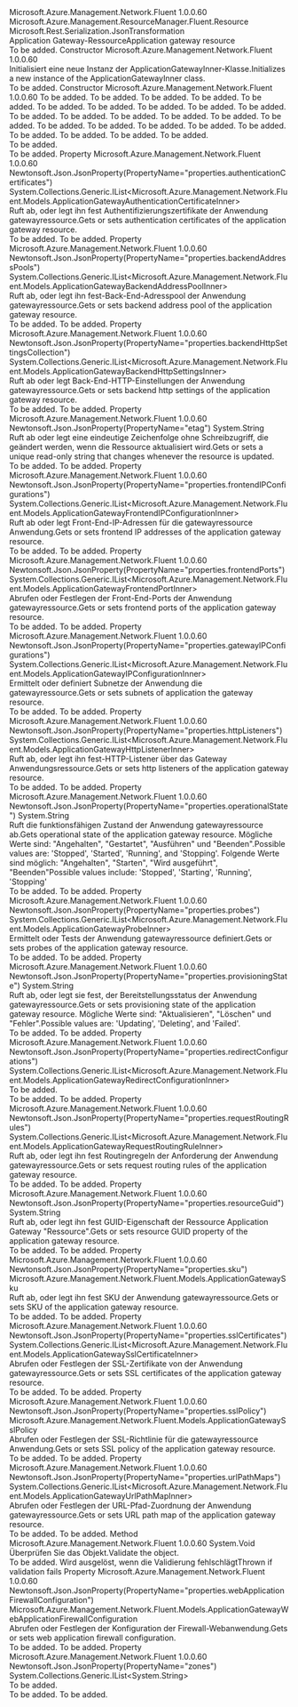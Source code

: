 <Type Name="ApplicationGatewayInner" FullName="Microsoft.Azure.Management.Network.Fluent.Models.ApplicationGatewayInner">
  <TypeSignature Language="C#" Value="public class ApplicationGatewayInner : Microsoft.Azure.Management.ResourceManager.Fluent.Resource" />
  <TypeSignature Language="ILAsm" Value=".class public auto ansi beforefieldinit ApplicationGatewayInner extends Microsoft.Azure.Management.ResourceManager.Fluent.Resource" />
  <TypeSignature Language="DocId" Value="T:Microsoft.Azure.Management.Network.Fluent.Models.ApplicationGatewayInner" />
  <TypeSignature Language="VB.NET" Value="Public Class ApplicationGatewayInner&#xA;Inherits Resource" />
  <TypeSignature Language="F#" Value="type ApplicationGatewayInner = class&#xA;    inherit Resource" />
  <AssemblyInfo>
    <AssemblyName>Microsoft.Azure.Management.Network.Fluent</AssemblyName>
    <AssemblyVersion>1.0.0.60</AssemblyVersion>
  </AssemblyInfo>
  <Base>
    <BaseTypeName>Microsoft.Azure.Management.ResourceManager.Fluent.Resource</BaseTypeName>
  </Base>
  <Interfaces />
  <Attributes>
    <Attribute>
      <AttributeName>Microsoft.Rest.Serialization.JsonTransformation</AttributeName>
    </Attribute>
  </Attributes>
  <Docs>
    <summary>
            <span data-ttu-id="ba0a3-101">Application Gateway-Ressource</span><span class="sxs-lookup"><span data-stu-id="ba0a3-101">Application gateway resource</span></span>
            </summary>
    <remarks>To be added.</remarks>
  </Docs>
  <Members>
    <Member MemberName=".ctor">
      <MemberSignature Language="C#" Value="public ApplicationGatewayInner ();" />
      <MemberSignature Language="ILAsm" Value=".method public hidebysig specialname rtspecialname instance void .ctor() cil managed" />
      <MemberSignature Language="DocId" Value="M:Microsoft.Azure.Management.Network.Fluent.Models.ApplicationGatewayInner.#ctor" />
      <MemberSignature Language="VB.NET" Value="Public Sub New ()" />
      <MemberType>Constructor</MemberType>
      <AssemblyInfo>
        <AssemblyName>Microsoft.Azure.Management.Network.Fluent</AssemblyName>
        <AssemblyVersion>1.0.0.60</AssemblyVersion>
      </AssemblyInfo>
      <Parameters />
      <Docs>
        <summary>
            <span data-ttu-id="ba0a3-102">Initialisiert eine neue Instanz der ApplicationGatewayInner-Klasse.</span><span class="sxs-lookup"><span data-stu-id="ba0a3-102">Initializes a new instance of the ApplicationGatewayInner class.</span></span>
            </summary>
        <remarks>To be added.</remarks>
      </Docs>
    </Member>
    <Member MemberName=".ctor">
      <MemberSignature Language="C#" Value="public ApplicationGatewayInner (string location = null, string id = null, string name = null, string type = null, System.Collections.Generic.IDictionary&lt;string,string&gt; tags = null, Microsoft.Azure.Management.Network.Fluent.Models.ApplicationGatewaySku sku = null, Microsoft.Azure.Management.Network.Fluent.Models.ApplicationGatewaySslPolicy sslPolicy = null, string operationalState = null, System.Collections.Generic.IList&lt;Microsoft.Azure.Management.Network.Fluent.Models.ApplicationGatewayIPConfigurationInner&gt; gatewayIPConfigurations = null, System.Collections.Generic.IList&lt;Microsoft.Azure.Management.Network.Fluent.Models.ApplicationGatewayAuthenticationCertificateInner&gt; authenticationCertificates = null, System.Collections.Generic.IList&lt;Microsoft.Azure.Management.Network.Fluent.Models.ApplicationGatewaySslCertificateInner&gt; sslCertificates = null, System.Collections.Generic.IList&lt;Microsoft.Azure.Management.Network.Fluent.Models.ApplicationGatewayFrontendIPConfigurationInner&gt; frontendIPConfigurations = null, System.Collections.Generic.IList&lt;Microsoft.Azure.Management.Network.Fluent.Models.ApplicationGatewayFrontendPortInner&gt; frontendPorts = null, System.Collections.Generic.IList&lt;Microsoft.Azure.Management.Network.Fluent.Models.ApplicationGatewayProbeInner&gt; probes = null, System.Collections.Generic.IList&lt;Microsoft.Azure.Management.Network.Fluent.Models.ApplicationGatewayBackendAddressPoolInner&gt; backendAddressPools = null, System.Collections.Generic.IList&lt;Microsoft.Azure.Management.Network.Fluent.Models.ApplicationGatewayBackendHttpSettingsInner&gt; backendHttpSettingsCollection = null, System.Collections.Generic.IList&lt;Microsoft.Azure.Management.Network.Fluent.Models.ApplicationGatewayHttpListenerInner&gt; httpListeners = null, System.Collections.Generic.IList&lt;Microsoft.Azure.Management.Network.Fluent.Models.ApplicationGatewayUrlPathMapInner&gt; urlPathMaps = null, System.Collections.Generic.IList&lt;Microsoft.Azure.Management.Network.Fluent.Models.ApplicationGatewayRequestRoutingRuleInner&gt; requestRoutingRules = null, System.Collections.Generic.IList&lt;Microsoft.Azure.Management.Network.Fluent.Models.ApplicationGatewayRedirectConfigurationInner&gt; redirectConfigurations = null, Microsoft.Azure.Management.Network.Fluent.Models.ApplicationGatewayWebApplicationFirewallConfiguration webApplicationFirewallConfiguration = null, string resourceGuid = null, string provisioningState = null, string etag = null, System.Collections.Generic.IList&lt;string&gt; zones = null);" />
      <MemberSignature Language="ILAsm" Value=".method public hidebysig specialname rtspecialname instance void .ctor(string location, string id, string name, string type, class System.Collections.Generic.IDictionary`2&lt;string, string&gt; tags, class Microsoft.Azure.Management.Network.Fluent.Models.ApplicationGatewaySku sku, class Microsoft.Azure.Management.Network.Fluent.Models.ApplicationGatewaySslPolicy sslPolicy, string operationalState, class System.Collections.Generic.IList`1&lt;class Microsoft.Azure.Management.Network.Fluent.Models.ApplicationGatewayIPConfigurationInner&gt; gatewayIPConfigurations, class System.Collections.Generic.IList`1&lt;class Microsoft.Azure.Management.Network.Fluent.Models.ApplicationGatewayAuthenticationCertificateInner&gt; authenticationCertificates, class System.Collections.Generic.IList`1&lt;class Microsoft.Azure.Management.Network.Fluent.Models.ApplicationGatewaySslCertificateInner&gt; sslCertificates, class System.Collections.Generic.IList`1&lt;class Microsoft.Azure.Management.Network.Fluent.Models.ApplicationGatewayFrontendIPConfigurationInner&gt; frontendIPConfigurations, class System.Collections.Generic.IList`1&lt;class Microsoft.Azure.Management.Network.Fluent.Models.ApplicationGatewayFrontendPortInner&gt; frontendPorts, class System.Collections.Generic.IList`1&lt;class Microsoft.Azure.Management.Network.Fluent.Models.ApplicationGatewayProbeInner&gt; probes, class System.Collections.Generic.IList`1&lt;class Microsoft.Azure.Management.Network.Fluent.Models.ApplicationGatewayBackendAddressPoolInner&gt; backendAddressPools, class System.Collections.Generic.IList`1&lt;class Microsoft.Azure.Management.Network.Fluent.Models.ApplicationGatewayBackendHttpSettingsInner&gt; backendHttpSettingsCollection, class System.Collections.Generic.IList`1&lt;class Microsoft.Azure.Management.Network.Fluent.Models.ApplicationGatewayHttpListenerInner&gt; httpListeners, class System.Collections.Generic.IList`1&lt;class Microsoft.Azure.Management.Network.Fluent.Models.ApplicationGatewayUrlPathMapInner&gt; urlPathMaps, class System.Collections.Generic.IList`1&lt;class Microsoft.Azure.Management.Network.Fluent.Models.ApplicationGatewayRequestRoutingRuleInner&gt; requestRoutingRules, class System.Collections.Generic.IList`1&lt;class Microsoft.Azure.Management.Network.Fluent.Models.ApplicationGatewayRedirectConfigurationInner&gt; redirectConfigurations, class Microsoft.Azure.Management.Network.Fluent.Models.ApplicationGatewayWebApplicationFirewallConfiguration webApplicationFirewallConfiguration, string resourceGuid, string provisioningState, string etag, class System.Collections.Generic.IList`1&lt;string&gt; zones) cil managed" />
      <MemberSignature Language="DocId" Value="M:Microsoft.Azure.Management.Network.Fluent.Models.ApplicationGatewayInner.#ctor(System.String,System.String,System.String,System.String,System.Collections.Generic.IDictionary{System.String,System.String},Microsoft.Azure.Management.Network.Fluent.Models.ApplicationGatewaySku,Microsoft.Azure.Management.Network.Fluent.Models.ApplicationGatewaySslPolicy,System.String,System.Collections.Generic.IList{Microsoft.Azure.Management.Network.Fluent.Models.ApplicationGatewayIPConfigurationInner},System.Collections.Generic.IList{Microsoft.Azure.Management.Network.Fluent.Models.ApplicationGatewayAuthenticationCertificateInner},System.Collections.Generic.IList{Microsoft.Azure.Management.Network.Fluent.Models.ApplicationGatewaySslCertificateInner},System.Collections.Generic.IList{Microsoft.Azure.Management.Network.Fluent.Models.ApplicationGatewayFrontendIPConfigurationInner},System.Collections.Generic.IList{Microsoft.Azure.Management.Network.Fluent.Models.ApplicationGatewayFrontendPortInner},System.Collections.Generic.IList{Microsoft.Azure.Management.Network.Fluent.Models.ApplicationGatewayProbeInner},System.Collections.Generic.IList{Microsoft.Azure.Management.Network.Fluent.Models.ApplicationGatewayBackendAddressPoolInner},System.Collections.Generic.IList{Microsoft.Azure.Management.Network.Fluent.Models.ApplicationGatewayBackendHttpSettingsInner},System.Collections.Generic.IList{Microsoft.Azure.Management.Network.Fluent.Models.ApplicationGatewayHttpListenerInner},System.Collections.Generic.IList{Microsoft.Azure.Management.Network.Fluent.Models.ApplicationGatewayUrlPathMapInner},System.Collections.Generic.IList{Microsoft.Azure.Management.Network.Fluent.Models.ApplicationGatewayRequestRoutingRuleInner},System.Collections.Generic.IList{Microsoft.Azure.Management.Network.Fluent.Models.ApplicationGatewayRedirectConfigurationInner},Microsoft.Azure.Management.Network.Fluent.Models.ApplicationGatewayWebApplicationFirewallConfiguration,System.String,System.String,System.String,System.Collections.Generic.IList{System.String})" />
      <MemberSignature Language="VB.NET" Value="Public Sub New (Optional location As String = null, Optional id As String = null, Optional name As String = null, Optional type As String = null, Optional tags As IDictionary(Of String, String) = null, Optional sku As ApplicationGatewaySku = null, Optional sslPolicy As ApplicationGatewaySslPolicy = null, Optional operationalState As String = null, Optional gatewayIPConfigurations As IList(Of ApplicationGatewayIPConfigurationInner) = null, Optional authenticationCertificates As IList(Of ApplicationGatewayAuthenticationCertificateInner) = null, Optional sslCertificates As IList(Of ApplicationGatewaySslCertificateInner) = null, Optional frontendIPConfigurations As IList(Of ApplicationGatewayFrontendIPConfigurationInner) = null, Optional frontendPorts As IList(Of ApplicationGatewayFrontendPortInner) = null, Optional probes As IList(Of ApplicationGatewayProbeInner) = null, Optional backendAddressPools As IList(Of ApplicationGatewayBackendAddressPoolInner) = null, Optional backendHttpSettingsCollection As IList(Of ApplicationGatewayBackendHttpSettingsInner) = null, Optional httpListeners As IList(Of ApplicationGatewayHttpListenerInner) = null, Optional urlPathMaps As IList(Of ApplicationGatewayUrlPathMapInner) = null, Optional requestRoutingRules As IList(Of ApplicationGatewayRequestRoutingRuleInner) = null, Optional redirectConfigurations As IList(Of ApplicationGatewayRedirectConfigurationInner) = null, Optional webApplicationFirewallConfiguration As ApplicationGatewayWebApplicationFirewallConfiguration = null, Optional resourceGuid As String = null, Optional provisioningState As String = null, Optional etag As String = null, Optional zones As IList(Of String) = null)" />
      <MemberSignature Language="F#" Value="new Microsoft.Azure.Management.Network.Fluent.Models.ApplicationGatewayInner : string * string * string * string * System.Collections.Generic.IDictionary&lt;string, string&gt; * Microsoft.Azure.Management.Network.Fluent.Models.ApplicationGatewaySku * Microsoft.Azure.Management.Network.Fluent.Models.ApplicationGatewaySslPolicy * string * System.Collections.Generic.IList&lt;Microsoft.Azure.Management.Network.Fluent.Models.ApplicationGatewayIPConfigurationInner&gt; * System.Collections.Generic.IList&lt;Microsoft.Azure.Management.Network.Fluent.Models.ApplicationGatewayAuthenticationCertificateInner&gt; * System.Collections.Generic.IList&lt;Microsoft.Azure.Management.Network.Fluent.Models.ApplicationGatewaySslCertificateInner&gt; * System.Collections.Generic.IList&lt;Microsoft.Azure.Management.Network.Fluent.Models.ApplicationGatewayFrontendIPConfigurationInner&gt; * System.Collections.Generic.IList&lt;Microsoft.Azure.Management.Network.Fluent.Models.ApplicationGatewayFrontendPortInner&gt; * System.Collections.Generic.IList&lt;Microsoft.Azure.Management.Network.Fluent.Models.ApplicationGatewayProbeInner&gt; * System.Collections.Generic.IList&lt;Microsoft.Azure.Management.Network.Fluent.Models.ApplicationGatewayBackendAddressPoolInner&gt; * System.Collections.Generic.IList&lt;Microsoft.Azure.Management.Network.Fluent.Models.ApplicationGatewayBackendHttpSettingsInner&gt; * System.Collections.Generic.IList&lt;Microsoft.Azure.Management.Network.Fluent.Models.ApplicationGatewayHttpListenerInner&gt; * System.Collections.Generic.IList&lt;Microsoft.Azure.Management.Network.Fluent.Models.ApplicationGatewayUrlPathMapInner&gt; * System.Collections.Generic.IList&lt;Microsoft.Azure.Management.Network.Fluent.Models.ApplicationGatewayRequestRoutingRuleInner&gt; * System.Collections.Generic.IList&lt;Microsoft.Azure.Management.Network.Fluent.Models.ApplicationGatewayRedirectConfigurationInner&gt; * Microsoft.Azure.Management.Network.Fluent.Models.ApplicationGatewayWebApplicationFirewallConfiguration * string * string * string * System.Collections.Generic.IList&lt;string&gt; -&gt; Microsoft.Azure.Management.Network.Fluent.Models.ApplicationGatewayInner" Usage="new Microsoft.Azure.Management.Network.Fluent.Models.ApplicationGatewayInner (location, id, name, type, tags, sku, sslPolicy, operationalState, gatewayIPConfigurations, authenticationCertificates, sslCertificates, frontendIPConfigurations, frontendPorts, probes, backendAddressPools, backendHttpSettingsCollection, httpListeners, urlPathMaps, requestRoutingRules, redirectConfigurations, webApplicationFirewallConfiguration, resourceGuid, provisioningState, etag, zones)" />
      <MemberType>Constructor</MemberType>
      <AssemblyInfo>
        <AssemblyName>Microsoft.Azure.Management.Network.Fluent</AssemblyName>
        <AssemblyVersion>1.0.0.60</AssemblyVersion>
      </AssemblyInfo>
      <Parameters>
        <Parameter Name="location" Type="System.String" />
        <Parameter Name="id" Type="System.String" />
        <Parameter Name="name" Type="System.String" />
        <Parameter Name="type" Type="System.String" />
        <Parameter Name="tags" Type="System.Collections.Generic.IDictionary&lt;System.String,System.String&gt;" />
        <Parameter Name="sku" Type="Microsoft.Azure.Management.Network.Fluent.Models.ApplicationGatewaySku" />
        <Parameter Name="sslPolicy" Type="Microsoft.Azure.Management.Network.Fluent.Models.ApplicationGatewaySslPolicy" />
        <Parameter Name="operationalState" Type="System.String" />
        <Parameter Name="gatewayIPConfigurations" Type="System.Collections.Generic.IList&lt;Microsoft.Azure.Management.Network.Fluent.Models.ApplicationGatewayIPConfigurationInner&gt;" />
        <Parameter Name="authenticationCertificates" Type="System.Collections.Generic.IList&lt;Microsoft.Azure.Management.Network.Fluent.Models.ApplicationGatewayAuthenticationCertificateInner&gt;" />
        <Parameter Name="sslCertificates" Type="System.Collections.Generic.IList&lt;Microsoft.Azure.Management.Network.Fluent.Models.ApplicationGatewaySslCertificateInner&gt;" />
        <Parameter Name="frontendIPConfigurations" Type="System.Collections.Generic.IList&lt;Microsoft.Azure.Management.Network.Fluent.Models.ApplicationGatewayFrontendIPConfigurationInner&gt;" />
        <Parameter Name="frontendPorts" Type="System.Collections.Generic.IList&lt;Microsoft.Azure.Management.Network.Fluent.Models.ApplicationGatewayFrontendPortInner&gt;" />
        <Parameter Name="probes" Type="System.Collections.Generic.IList&lt;Microsoft.Azure.Management.Network.Fluent.Models.ApplicationGatewayProbeInner&gt;" />
        <Parameter Name="backendAddressPools" Type="System.Collections.Generic.IList&lt;Microsoft.Azure.Management.Network.Fluent.Models.ApplicationGatewayBackendAddressPoolInner&gt;" />
        <Parameter Name="backendHttpSettingsCollection" Type="System.Collections.Generic.IList&lt;Microsoft.Azure.Management.Network.Fluent.Models.ApplicationGatewayBackendHttpSettingsInner&gt;" />
        <Parameter Name="httpListeners" Type="System.Collections.Generic.IList&lt;Microsoft.Azure.Management.Network.Fluent.Models.ApplicationGatewayHttpListenerInner&gt;" />
        <Parameter Name="urlPathMaps" Type="System.Collections.Generic.IList&lt;Microsoft.Azure.Management.Network.Fluent.Models.ApplicationGatewayUrlPathMapInner&gt;" />
        <Parameter Name="requestRoutingRules" Type="System.Collections.Generic.IList&lt;Microsoft.Azure.Management.Network.Fluent.Models.ApplicationGatewayRequestRoutingRuleInner&gt;" />
        <Parameter Name="redirectConfigurations" Type="System.Collections.Generic.IList&lt;Microsoft.Azure.Management.Network.Fluent.Models.ApplicationGatewayRedirectConfigurationInner&gt;" />
        <Parameter Name="webApplicationFirewallConfiguration" Type="Microsoft.Azure.Management.Network.Fluent.Models.ApplicationGatewayWebApplicationFirewallConfiguration" />
        <Parameter Name="resourceGuid" Type="System.String" />
        <Parameter Name="provisioningState" Type="System.String" />
        <Parameter Name="etag" Type="System.String" />
        <Parameter Name="zones" Type="System.Collections.Generic.IList&lt;System.String&gt;" />
      </Parameters>
      <Docs>
        <param name="location">To be added.</param>
        <param name="id">To be added.</param>
        <param name="name">To be added.</param>
        <param name="type">To be added.</param>
        <param name="tags">To be added.</param>
        <param name="sku">To be added.</param>
        <param name="sslPolicy">To be added.</param>
        <param name="operationalState">To be added.</param>
        <param name="gatewayIPConfigurations">To be added.</param>
        <param name="authenticationCertificates">To be added.</param>
        <param name="sslCertificates">To be added.</param>
        <param name="frontendIPConfigurations">To be added.</param>
        <param name="frontendPorts">To be added.</param>
        <param name="probes">To be added.</param>
        <param name="backendAddressPools">To be added.</param>
        <param name="backendHttpSettingsCollection">To be added.</param>
        <param name="httpListeners">To be added.</param>
        <param name="urlPathMaps">To be added.</param>
        <param name="requestRoutingRules">To be added.</param>
        <param name="redirectConfigurations">To be added.</param>
        <param name="webApplicationFirewallConfiguration">To be added.</param>
        <param name="resourceGuid">To be added.</param>
        <param name="provisioningState">To be added.</param>
        <param name="etag">To be added.</param>
        <param name="zones">To be added.</param>
        <summary>To be added.</summary>
        <remarks>To be added.</remarks>
      </Docs>
    </Member>
    <Member MemberName="AuthenticationCertificates">
      <MemberSignature Language="C#" Value="public System.Collections.Generic.IList&lt;Microsoft.Azure.Management.Network.Fluent.Models.ApplicationGatewayAuthenticationCertificateInner&gt; AuthenticationCertificates { get; set; }" />
      <MemberSignature Language="ILAsm" Value=".property instance class System.Collections.Generic.IList`1&lt;class Microsoft.Azure.Management.Network.Fluent.Models.ApplicationGatewayAuthenticationCertificateInner&gt; AuthenticationCertificates" />
      <MemberSignature Language="DocId" Value="P:Microsoft.Azure.Management.Network.Fluent.Models.ApplicationGatewayInner.AuthenticationCertificates" />
      <MemberSignature Language="VB.NET" Value="Public Property AuthenticationCertificates As IList(Of ApplicationGatewayAuthenticationCertificateInner)" />
      <MemberSignature Language="F#" Value="member this.AuthenticationCertificates : System.Collections.Generic.IList&lt;Microsoft.Azure.Management.Network.Fluent.Models.ApplicationGatewayAuthenticationCertificateInner&gt; with get, set" Usage="Microsoft.Azure.Management.Network.Fluent.Models.ApplicationGatewayInner.AuthenticationCertificates" />
      <MemberType>Property</MemberType>
      <AssemblyInfo>
        <AssemblyName>Microsoft.Azure.Management.Network.Fluent</AssemblyName>
        <AssemblyVersion>1.0.0.60</AssemblyVersion>
      </AssemblyInfo>
      <Attributes>
        <Attribute>
          <AttributeName>Newtonsoft.Json.JsonProperty(PropertyName="properties.authenticationCertificates")</AttributeName>
        </Attribute>
      </Attributes>
      <ReturnValue>
        <ReturnType>System.Collections.Generic.IList&lt;Microsoft.Azure.Management.Network.Fluent.Models.ApplicationGatewayAuthenticationCertificateInner&gt;</ReturnType>
      </ReturnValue>
      <Docs>
        <summary>
            <span data-ttu-id="ba0a3-103">Ruft ab, oder legt ihn fest Authentifizierungszertifikate der Anwendung gatewayressource.</span><span class="sxs-lookup"><span data-stu-id="ba0a3-103">Gets or sets authentication certificates of the application gateway resource.</span></span>
            </summary>
        <value>To be added.</value>
        <remarks>To be added.</remarks>
      </Docs>
    </Member>
    <Member MemberName="BackendAddressPools">
      <MemberSignature Language="C#" Value="public System.Collections.Generic.IList&lt;Microsoft.Azure.Management.Network.Fluent.Models.ApplicationGatewayBackendAddressPoolInner&gt; BackendAddressPools { get; set; }" />
      <MemberSignature Language="ILAsm" Value=".property instance class System.Collections.Generic.IList`1&lt;class Microsoft.Azure.Management.Network.Fluent.Models.ApplicationGatewayBackendAddressPoolInner&gt; BackendAddressPools" />
      <MemberSignature Language="DocId" Value="P:Microsoft.Azure.Management.Network.Fluent.Models.ApplicationGatewayInner.BackendAddressPools" />
      <MemberSignature Language="VB.NET" Value="Public Property BackendAddressPools As IList(Of ApplicationGatewayBackendAddressPoolInner)" />
      <MemberSignature Language="F#" Value="member this.BackendAddressPools : System.Collections.Generic.IList&lt;Microsoft.Azure.Management.Network.Fluent.Models.ApplicationGatewayBackendAddressPoolInner&gt; with get, set" Usage="Microsoft.Azure.Management.Network.Fluent.Models.ApplicationGatewayInner.BackendAddressPools" />
      <MemberType>Property</MemberType>
      <AssemblyInfo>
        <AssemblyName>Microsoft.Azure.Management.Network.Fluent</AssemblyName>
        <AssemblyVersion>1.0.0.60</AssemblyVersion>
      </AssemblyInfo>
      <Attributes>
        <Attribute>
          <AttributeName>Newtonsoft.Json.JsonProperty(PropertyName="properties.backendAddressPools")</AttributeName>
        </Attribute>
      </Attributes>
      <ReturnValue>
        <ReturnType>System.Collections.Generic.IList&lt;Microsoft.Azure.Management.Network.Fluent.Models.ApplicationGatewayBackendAddressPoolInner&gt;</ReturnType>
      </ReturnValue>
      <Docs>
        <summary>
            <span data-ttu-id="ba0a3-104">Ruft ab, oder legt ihn fest-Back-End-Adresspool der Anwendung gatewayressource.</span><span class="sxs-lookup"><span data-stu-id="ba0a3-104">Gets or sets backend address pool of the application gateway resource.</span></span>
            </summary>
        <value>To be added.</value>
        <remarks>To be added.</remarks>
      </Docs>
    </Member>
    <Member MemberName="BackendHttpSettingsCollection">
      <MemberSignature Language="C#" Value="public System.Collections.Generic.IList&lt;Microsoft.Azure.Management.Network.Fluent.Models.ApplicationGatewayBackendHttpSettingsInner&gt; BackendHttpSettingsCollection { get; set; }" />
      <MemberSignature Language="ILAsm" Value=".property instance class System.Collections.Generic.IList`1&lt;class Microsoft.Azure.Management.Network.Fluent.Models.ApplicationGatewayBackendHttpSettingsInner&gt; BackendHttpSettingsCollection" />
      <MemberSignature Language="DocId" Value="P:Microsoft.Azure.Management.Network.Fluent.Models.ApplicationGatewayInner.BackendHttpSettingsCollection" />
      <MemberSignature Language="VB.NET" Value="Public Property BackendHttpSettingsCollection As IList(Of ApplicationGatewayBackendHttpSettingsInner)" />
      <MemberSignature Language="F#" Value="member this.BackendHttpSettingsCollection : System.Collections.Generic.IList&lt;Microsoft.Azure.Management.Network.Fluent.Models.ApplicationGatewayBackendHttpSettingsInner&gt; with get, set" Usage="Microsoft.Azure.Management.Network.Fluent.Models.ApplicationGatewayInner.BackendHttpSettingsCollection" />
      <MemberType>Property</MemberType>
      <AssemblyInfo>
        <AssemblyName>Microsoft.Azure.Management.Network.Fluent</AssemblyName>
        <AssemblyVersion>1.0.0.60</AssemblyVersion>
      </AssemblyInfo>
      <Attributes>
        <Attribute>
          <AttributeName>Newtonsoft.Json.JsonProperty(PropertyName="properties.backendHttpSettingsCollection")</AttributeName>
        </Attribute>
      </Attributes>
      <ReturnValue>
        <ReturnType>System.Collections.Generic.IList&lt;Microsoft.Azure.Management.Network.Fluent.Models.ApplicationGatewayBackendHttpSettingsInner&gt;</ReturnType>
      </ReturnValue>
      <Docs>
        <summary>
            <span data-ttu-id="ba0a3-105">Ruft ab oder legt Back-End-HTTP-Einstellungen der Anwendung gatewayressource.</span><span class="sxs-lookup"><span data-stu-id="ba0a3-105">Gets or sets backend http settings of the application gateway resource.</span></span>
            </summary>
        <value>To be added.</value>
        <remarks>To be added.</remarks>
      </Docs>
    </Member>
    <Member MemberName="Etag">
      <MemberSignature Language="C#" Value="public string Etag { get; set; }" />
      <MemberSignature Language="ILAsm" Value=".property instance string Etag" />
      <MemberSignature Language="DocId" Value="P:Microsoft.Azure.Management.Network.Fluent.Models.ApplicationGatewayInner.Etag" />
      <MemberSignature Language="VB.NET" Value="Public Property Etag As String" />
      <MemberSignature Language="F#" Value="member this.Etag : string with get, set" Usage="Microsoft.Azure.Management.Network.Fluent.Models.ApplicationGatewayInner.Etag" />
      <MemberType>Property</MemberType>
      <AssemblyInfo>
        <AssemblyName>Microsoft.Azure.Management.Network.Fluent</AssemblyName>
        <AssemblyVersion>1.0.0.60</AssemblyVersion>
      </AssemblyInfo>
      <Attributes>
        <Attribute>
          <AttributeName>Newtonsoft.Json.JsonProperty(PropertyName="etag")</AttributeName>
        </Attribute>
      </Attributes>
      <ReturnValue>
        <ReturnType>System.String</ReturnType>
      </ReturnValue>
      <Docs>
        <summary>
            <span data-ttu-id="ba0a3-106">Ruft ab oder legt eine eindeutige Zeichenfolge ohne Schreibzugriff, die geändert werden, wenn die Ressource aktualisiert wird.</span><span class="sxs-lookup"><span data-stu-id="ba0a3-106">Gets or sets a unique read-only string that changes whenever the resource is updated.</span></span>
            </summary>
        <value>To be added.</value>
        <remarks>To be added.</remarks>
      </Docs>
    </Member>
    <Member MemberName="FrontendIPConfigurations">
      <MemberSignature Language="C#" Value="public System.Collections.Generic.IList&lt;Microsoft.Azure.Management.Network.Fluent.Models.ApplicationGatewayFrontendIPConfigurationInner&gt; FrontendIPConfigurations { get; set; }" />
      <MemberSignature Language="ILAsm" Value=".property instance class System.Collections.Generic.IList`1&lt;class Microsoft.Azure.Management.Network.Fluent.Models.ApplicationGatewayFrontendIPConfigurationInner&gt; FrontendIPConfigurations" />
      <MemberSignature Language="DocId" Value="P:Microsoft.Azure.Management.Network.Fluent.Models.ApplicationGatewayInner.FrontendIPConfigurations" />
      <MemberSignature Language="VB.NET" Value="Public Property FrontendIPConfigurations As IList(Of ApplicationGatewayFrontendIPConfigurationInner)" />
      <MemberSignature Language="F#" Value="member this.FrontendIPConfigurations : System.Collections.Generic.IList&lt;Microsoft.Azure.Management.Network.Fluent.Models.ApplicationGatewayFrontendIPConfigurationInner&gt; with get, set" Usage="Microsoft.Azure.Management.Network.Fluent.Models.ApplicationGatewayInner.FrontendIPConfigurations" />
      <MemberType>Property</MemberType>
      <AssemblyInfo>
        <AssemblyName>Microsoft.Azure.Management.Network.Fluent</AssemblyName>
        <AssemblyVersion>1.0.0.60</AssemblyVersion>
      </AssemblyInfo>
      <Attributes>
        <Attribute>
          <AttributeName>Newtonsoft.Json.JsonProperty(PropertyName="properties.frontendIPConfigurations")</AttributeName>
        </Attribute>
      </Attributes>
      <ReturnValue>
        <ReturnType>System.Collections.Generic.IList&lt;Microsoft.Azure.Management.Network.Fluent.Models.ApplicationGatewayFrontendIPConfigurationInner&gt;</ReturnType>
      </ReturnValue>
      <Docs>
        <summary>
            <span data-ttu-id="ba0a3-107">Ruft ab oder legt Front-End-IP-Adressen für die gatewayressource Anwendung.</span><span class="sxs-lookup"><span data-stu-id="ba0a3-107">Gets or sets frontend IP addresses of the application gateway resource.</span></span>
            </summary>
        <value>To be added.</value>
        <remarks>To be added.</remarks>
      </Docs>
    </Member>
    <Member MemberName="FrontendPorts">
      <MemberSignature Language="C#" Value="public System.Collections.Generic.IList&lt;Microsoft.Azure.Management.Network.Fluent.Models.ApplicationGatewayFrontendPortInner&gt; FrontendPorts { get; set; }" />
      <MemberSignature Language="ILAsm" Value=".property instance class System.Collections.Generic.IList`1&lt;class Microsoft.Azure.Management.Network.Fluent.Models.ApplicationGatewayFrontendPortInner&gt; FrontendPorts" />
      <MemberSignature Language="DocId" Value="P:Microsoft.Azure.Management.Network.Fluent.Models.ApplicationGatewayInner.FrontendPorts" />
      <MemberSignature Language="VB.NET" Value="Public Property FrontendPorts As IList(Of ApplicationGatewayFrontendPortInner)" />
      <MemberSignature Language="F#" Value="member this.FrontendPorts : System.Collections.Generic.IList&lt;Microsoft.Azure.Management.Network.Fluent.Models.ApplicationGatewayFrontendPortInner&gt; with get, set" Usage="Microsoft.Azure.Management.Network.Fluent.Models.ApplicationGatewayInner.FrontendPorts" />
      <MemberType>Property</MemberType>
      <AssemblyInfo>
        <AssemblyName>Microsoft.Azure.Management.Network.Fluent</AssemblyName>
        <AssemblyVersion>1.0.0.60</AssemblyVersion>
      </AssemblyInfo>
      <Attributes>
        <Attribute>
          <AttributeName>Newtonsoft.Json.JsonProperty(PropertyName="properties.frontendPorts")</AttributeName>
        </Attribute>
      </Attributes>
      <ReturnValue>
        <ReturnType>System.Collections.Generic.IList&lt;Microsoft.Azure.Management.Network.Fluent.Models.ApplicationGatewayFrontendPortInner&gt;</ReturnType>
      </ReturnValue>
      <Docs>
        <summary>
            <span data-ttu-id="ba0a3-108">Abrufen oder Festlegen der Front-End-Ports der Anwendung gatewayressource.</span><span class="sxs-lookup"><span data-stu-id="ba0a3-108">Gets or sets frontend ports of the application gateway resource.</span></span>
            </summary>
        <value>To be added.</value>
        <remarks>To be added.</remarks>
      </Docs>
    </Member>
    <Member MemberName="GatewayIPConfigurations">
      <MemberSignature Language="C#" Value="public System.Collections.Generic.IList&lt;Microsoft.Azure.Management.Network.Fluent.Models.ApplicationGatewayIPConfigurationInner&gt; GatewayIPConfigurations { get; set; }" />
      <MemberSignature Language="ILAsm" Value=".property instance class System.Collections.Generic.IList`1&lt;class Microsoft.Azure.Management.Network.Fluent.Models.ApplicationGatewayIPConfigurationInner&gt; GatewayIPConfigurations" />
      <MemberSignature Language="DocId" Value="P:Microsoft.Azure.Management.Network.Fluent.Models.ApplicationGatewayInner.GatewayIPConfigurations" />
      <MemberSignature Language="VB.NET" Value="Public Property GatewayIPConfigurations As IList(Of ApplicationGatewayIPConfigurationInner)" />
      <MemberSignature Language="F#" Value="member this.GatewayIPConfigurations : System.Collections.Generic.IList&lt;Microsoft.Azure.Management.Network.Fluent.Models.ApplicationGatewayIPConfigurationInner&gt; with get, set" Usage="Microsoft.Azure.Management.Network.Fluent.Models.ApplicationGatewayInner.GatewayIPConfigurations" />
      <MemberType>Property</MemberType>
      <AssemblyInfo>
        <AssemblyName>Microsoft.Azure.Management.Network.Fluent</AssemblyName>
        <AssemblyVersion>1.0.0.60</AssemblyVersion>
      </AssemblyInfo>
      <Attributes>
        <Attribute>
          <AttributeName>Newtonsoft.Json.JsonProperty(PropertyName="properties.gatewayIPConfigurations")</AttributeName>
        </Attribute>
      </Attributes>
      <ReturnValue>
        <ReturnType>System.Collections.Generic.IList&lt;Microsoft.Azure.Management.Network.Fluent.Models.ApplicationGatewayIPConfigurationInner&gt;</ReturnType>
      </ReturnValue>
      <Docs>
        <summary>
            <span data-ttu-id="ba0a3-109">Ermittelt oder definiert Subnetze der Anwendung die gatewayressource.</span><span class="sxs-lookup"><span data-stu-id="ba0a3-109">Gets or sets subnets of application the gateway resource.</span></span>
            </summary>
        <value>To be added.</value>
        <remarks>To be added.</remarks>
      </Docs>
    </Member>
    <Member MemberName="HttpListeners">
      <MemberSignature Language="C#" Value="public System.Collections.Generic.IList&lt;Microsoft.Azure.Management.Network.Fluent.Models.ApplicationGatewayHttpListenerInner&gt; HttpListeners { get; set; }" />
      <MemberSignature Language="ILAsm" Value=".property instance class System.Collections.Generic.IList`1&lt;class Microsoft.Azure.Management.Network.Fluent.Models.ApplicationGatewayHttpListenerInner&gt; HttpListeners" />
      <MemberSignature Language="DocId" Value="P:Microsoft.Azure.Management.Network.Fluent.Models.ApplicationGatewayInner.HttpListeners" />
      <MemberSignature Language="VB.NET" Value="Public Property HttpListeners As IList(Of ApplicationGatewayHttpListenerInner)" />
      <MemberSignature Language="F#" Value="member this.HttpListeners : System.Collections.Generic.IList&lt;Microsoft.Azure.Management.Network.Fluent.Models.ApplicationGatewayHttpListenerInner&gt; with get, set" Usage="Microsoft.Azure.Management.Network.Fluent.Models.ApplicationGatewayInner.HttpListeners" />
      <MemberType>Property</MemberType>
      <AssemblyInfo>
        <AssemblyName>Microsoft.Azure.Management.Network.Fluent</AssemblyName>
        <AssemblyVersion>1.0.0.60</AssemblyVersion>
      </AssemblyInfo>
      <Attributes>
        <Attribute>
          <AttributeName>Newtonsoft.Json.JsonProperty(PropertyName="properties.httpListeners")</AttributeName>
        </Attribute>
      </Attributes>
      <ReturnValue>
        <ReturnType>System.Collections.Generic.IList&lt;Microsoft.Azure.Management.Network.Fluent.Models.ApplicationGatewayHttpListenerInner&gt;</ReturnType>
      </ReturnValue>
      <Docs>
        <summary>
            <span data-ttu-id="ba0a3-110">Ruft ab, oder legt ihn fest-HTTP-Listener über das Gateway Anwendungsressource.</span><span class="sxs-lookup"><span data-stu-id="ba0a3-110">Gets or sets http listeners of the application gateway resource.</span></span>
            </summary>
        <value>To be added.</value>
        <remarks>To be added.</remarks>
      </Docs>
    </Member>
    <Member MemberName="OperationalState">
      <MemberSignature Language="C#" Value="public string OperationalState { get; }" />
      <MemberSignature Language="ILAsm" Value=".property instance string OperationalState" />
      <MemberSignature Language="DocId" Value="P:Microsoft.Azure.Management.Network.Fluent.Models.ApplicationGatewayInner.OperationalState" />
      <MemberSignature Language="VB.NET" Value="Public ReadOnly Property OperationalState As String" />
      <MemberSignature Language="F#" Value="member this.OperationalState : string" Usage="Microsoft.Azure.Management.Network.Fluent.Models.ApplicationGatewayInner.OperationalState" />
      <MemberType>Property</MemberType>
      <AssemblyInfo>
        <AssemblyName>Microsoft.Azure.Management.Network.Fluent</AssemblyName>
        <AssemblyVersion>1.0.0.60</AssemblyVersion>
      </AssemblyInfo>
      <Attributes>
        <Attribute>
          <AttributeName>Newtonsoft.Json.JsonProperty(PropertyName="properties.operationalState")</AttributeName>
        </Attribute>
      </Attributes>
      <ReturnValue>
        <ReturnType>System.String</ReturnType>
      </ReturnValue>
      <Docs>
        <summary>
            <span data-ttu-id="ba0a3-111">Ruft die funktionsfähigen Zustand der Anwendung gatewayressource ab.</span><span class="sxs-lookup"><span data-stu-id="ba0a3-111">Gets operational state of the application gateway resource.</span></span>
            <span data-ttu-id="ba0a3-112">Mögliche Werte sind: "Angehalten", "Gestartet", "Ausführen" und "Beenden".</span><span class="sxs-lookup"><span data-stu-id="ba0a3-112">Possible values are: 'Stopped', 'Started', 'Running', and 'Stopping'.</span></span> <span data-ttu-id="ba0a3-113">Folgende Werte sind möglich: "Angehalten", "Starten", "Wird ausgeführt", "Beenden"</span><span class="sxs-lookup"><span data-stu-id="ba0a3-113">Possible values include: 'Stopped', 'Starting', 'Running', 'Stopping'</span></span>
            </summary>
        <value>To be added.</value>
        <remarks>To be added.</remarks>
      </Docs>
    </Member>
    <Member MemberName="Probes">
      <MemberSignature Language="C#" Value="public System.Collections.Generic.IList&lt;Microsoft.Azure.Management.Network.Fluent.Models.ApplicationGatewayProbeInner&gt; Probes { get; set; }" />
      <MemberSignature Language="ILAsm" Value=".property instance class System.Collections.Generic.IList`1&lt;class Microsoft.Azure.Management.Network.Fluent.Models.ApplicationGatewayProbeInner&gt; Probes" />
      <MemberSignature Language="DocId" Value="P:Microsoft.Azure.Management.Network.Fluent.Models.ApplicationGatewayInner.Probes" />
      <MemberSignature Language="VB.NET" Value="Public Property Probes As IList(Of ApplicationGatewayProbeInner)" />
      <MemberSignature Language="F#" Value="member this.Probes : System.Collections.Generic.IList&lt;Microsoft.Azure.Management.Network.Fluent.Models.ApplicationGatewayProbeInner&gt; with get, set" Usage="Microsoft.Azure.Management.Network.Fluent.Models.ApplicationGatewayInner.Probes" />
      <MemberType>Property</MemberType>
      <AssemblyInfo>
        <AssemblyName>Microsoft.Azure.Management.Network.Fluent</AssemblyName>
        <AssemblyVersion>1.0.0.60</AssemblyVersion>
      </AssemblyInfo>
      <Attributes>
        <Attribute>
          <AttributeName>Newtonsoft.Json.JsonProperty(PropertyName="properties.probes")</AttributeName>
        </Attribute>
      </Attributes>
      <ReturnValue>
        <ReturnType>System.Collections.Generic.IList&lt;Microsoft.Azure.Management.Network.Fluent.Models.ApplicationGatewayProbeInner&gt;</ReturnType>
      </ReturnValue>
      <Docs>
        <summary>
            <span data-ttu-id="ba0a3-114">Ermittelt oder Tests der Anwendung gatewayressource definiert.</span><span class="sxs-lookup"><span data-stu-id="ba0a3-114">Gets or sets probes of the application gateway resource.</span></span>
            </summary>
        <value>To be added.</value>
        <remarks>To be added.</remarks>
      </Docs>
    </Member>
    <Member MemberName="ProvisioningState">
      <MemberSignature Language="C#" Value="public string ProvisioningState { get; set; }" />
      <MemberSignature Language="ILAsm" Value=".property instance string ProvisioningState" />
      <MemberSignature Language="DocId" Value="P:Microsoft.Azure.Management.Network.Fluent.Models.ApplicationGatewayInner.ProvisioningState" />
      <MemberSignature Language="VB.NET" Value="Public Property ProvisioningState As String" />
      <MemberSignature Language="F#" Value="member this.ProvisioningState : string with get, set" Usage="Microsoft.Azure.Management.Network.Fluent.Models.ApplicationGatewayInner.ProvisioningState" />
      <MemberType>Property</MemberType>
      <AssemblyInfo>
        <AssemblyName>Microsoft.Azure.Management.Network.Fluent</AssemblyName>
        <AssemblyVersion>1.0.0.60</AssemblyVersion>
      </AssemblyInfo>
      <Attributes>
        <Attribute>
          <AttributeName>Newtonsoft.Json.JsonProperty(PropertyName="properties.provisioningState")</AttributeName>
        </Attribute>
      </Attributes>
      <ReturnValue>
        <ReturnType>System.String</ReturnType>
      </ReturnValue>
      <Docs>
        <summary>
            <span data-ttu-id="ba0a3-115">Ruft ab, oder legt sie fest, der Bereitstellungsstatus der Anwendung gatewayressource.</span><span class="sxs-lookup"><span data-stu-id="ba0a3-115">Gets or sets provisioning state of the application gateway resource.</span></span> <span data-ttu-id="ba0a3-116">Mögliche Werte sind: "Aktualisieren", "Löschen" und "Fehler".</span><span class="sxs-lookup"><span data-stu-id="ba0a3-116">Possible values are: 'Updating', 'Deleting', and 'Failed'.</span></span>
            </summary>
        <value>To be added.</value>
        <remarks>To be added.</remarks>
      </Docs>
    </Member>
    <Member MemberName="RedirectConfigurations">
      <MemberSignature Language="C#" Value="public System.Collections.Generic.IList&lt;Microsoft.Azure.Management.Network.Fluent.Models.ApplicationGatewayRedirectConfigurationInner&gt; RedirectConfigurations { get; set; }" />
      <MemberSignature Language="ILAsm" Value=".property instance class System.Collections.Generic.IList`1&lt;class Microsoft.Azure.Management.Network.Fluent.Models.ApplicationGatewayRedirectConfigurationInner&gt; RedirectConfigurations" />
      <MemberSignature Language="DocId" Value="P:Microsoft.Azure.Management.Network.Fluent.Models.ApplicationGatewayInner.RedirectConfigurations" />
      <MemberSignature Language="VB.NET" Value="Public Property RedirectConfigurations As IList(Of ApplicationGatewayRedirectConfigurationInner)" />
      <MemberSignature Language="F#" Value="member this.RedirectConfigurations : System.Collections.Generic.IList&lt;Microsoft.Azure.Management.Network.Fluent.Models.ApplicationGatewayRedirectConfigurationInner&gt; with get, set" Usage="Microsoft.Azure.Management.Network.Fluent.Models.ApplicationGatewayInner.RedirectConfigurations" />
      <MemberType>Property</MemberType>
      <AssemblyInfo>
        <AssemblyName>Microsoft.Azure.Management.Network.Fluent</AssemblyName>
        <AssemblyVersion>1.0.0.60</AssemblyVersion>
      </AssemblyInfo>
      <Attributes>
        <Attribute>
          <AttributeName>Newtonsoft.Json.JsonProperty(PropertyName="properties.redirectConfigurations")</AttributeName>
        </Attribute>
      </Attributes>
      <ReturnValue>
        <ReturnType>System.Collections.Generic.IList&lt;Microsoft.Azure.Management.Network.Fluent.Models.ApplicationGatewayRedirectConfigurationInner&gt;</ReturnType>
      </ReturnValue>
      <Docs>
        <summary>To be added.</summary>
        <value>To be added.</value>
        <remarks>To be added.</remarks>
      </Docs>
    </Member>
    <Member MemberName="RequestRoutingRules">
      <MemberSignature Language="C#" Value="public System.Collections.Generic.IList&lt;Microsoft.Azure.Management.Network.Fluent.Models.ApplicationGatewayRequestRoutingRuleInner&gt; RequestRoutingRules { get; set; }" />
      <MemberSignature Language="ILAsm" Value=".property instance class System.Collections.Generic.IList`1&lt;class Microsoft.Azure.Management.Network.Fluent.Models.ApplicationGatewayRequestRoutingRuleInner&gt; RequestRoutingRules" />
      <MemberSignature Language="DocId" Value="P:Microsoft.Azure.Management.Network.Fluent.Models.ApplicationGatewayInner.RequestRoutingRules" />
      <MemberSignature Language="VB.NET" Value="Public Property RequestRoutingRules As IList(Of ApplicationGatewayRequestRoutingRuleInner)" />
      <MemberSignature Language="F#" Value="member this.RequestRoutingRules : System.Collections.Generic.IList&lt;Microsoft.Azure.Management.Network.Fluent.Models.ApplicationGatewayRequestRoutingRuleInner&gt; with get, set" Usage="Microsoft.Azure.Management.Network.Fluent.Models.ApplicationGatewayInner.RequestRoutingRules" />
      <MemberType>Property</MemberType>
      <AssemblyInfo>
        <AssemblyName>Microsoft.Azure.Management.Network.Fluent</AssemblyName>
        <AssemblyVersion>1.0.0.60</AssemblyVersion>
      </AssemblyInfo>
      <Attributes>
        <Attribute>
          <AttributeName>Newtonsoft.Json.JsonProperty(PropertyName="properties.requestRoutingRules")</AttributeName>
        </Attribute>
      </Attributes>
      <ReturnValue>
        <ReturnType>System.Collections.Generic.IList&lt;Microsoft.Azure.Management.Network.Fluent.Models.ApplicationGatewayRequestRoutingRuleInner&gt;</ReturnType>
      </ReturnValue>
      <Docs>
        <summary>
            <span data-ttu-id="ba0a3-117">Ruft ab, oder legt ihn fest Routingregeln der Anforderung der Anwendung gatewayressource.</span><span class="sxs-lookup"><span data-stu-id="ba0a3-117">Gets or sets request routing rules of the application gateway resource.</span></span>
            </summary>
        <value>To be added.</value>
        <remarks>To be added.</remarks>
      </Docs>
    </Member>
    <Member MemberName="ResourceGuid">
      <MemberSignature Language="C#" Value="public string ResourceGuid { get; set; }" />
      <MemberSignature Language="ILAsm" Value=".property instance string ResourceGuid" />
      <MemberSignature Language="DocId" Value="P:Microsoft.Azure.Management.Network.Fluent.Models.ApplicationGatewayInner.ResourceGuid" />
      <MemberSignature Language="VB.NET" Value="Public Property ResourceGuid As String" />
      <MemberSignature Language="F#" Value="member this.ResourceGuid : string with get, set" Usage="Microsoft.Azure.Management.Network.Fluent.Models.ApplicationGatewayInner.ResourceGuid" />
      <MemberType>Property</MemberType>
      <AssemblyInfo>
        <AssemblyName>Microsoft.Azure.Management.Network.Fluent</AssemblyName>
        <AssemblyVersion>1.0.0.60</AssemblyVersion>
      </AssemblyInfo>
      <Attributes>
        <Attribute>
          <AttributeName>Newtonsoft.Json.JsonProperty(PropertyName="properties.resourceGuid")</AttributeName>
        </Attribute>
      </Attributes>
      <ReturnValue>
        <ReturnType>System.String</ReturnType>
      </ReturnValue>
      <Docs>
        <summary>
            <span data-ttu-id="ba0a3-118">Ruft ab, oder legt ihn fest GUID-Eigenschaft der Ressource Application Gateway "Ressource".</span><span class="sxs-lookup"><span data-stu-id="ba0a3-118">Gets or sets resource GUID property of the application gateway resource.</span></span>
            </summary>
        <value>To be added.</value>
        <remarks>To be added.</remarks>
      </Docs>
    </Member>
    <Member MemberName="Sku">
      <MemberSignature Language="C#" Value="public Microsoft.Azure.Management.Network.Fluent.Models.ApplicationGatewaySku Sku { get; set; }" />
      <MemberSignature Language="ILAsm" Value=".property instance class Microsoft.Azure.Management.Network.Fluent.Models.ApplicationGatewaySku Sku" />
      <MemberSignature Language="DocId" Value="P:Microsoft.Azure.Management.Network.Fluent.Models.ApplicationGatewayInner.Sku" />
      <MemberSignature Language="VB.NET" Value="Public Property Sku As ApplicationGatewaySku" />
      <MemberSignature Language="F#" Value="member this.Sku : Microsoft.Azure.Management.Network.Fluent.Models.ApplicationGatewaySku with get, set" Usage="Microsoft.Azure.Management.Network.Fluent.Models.ApplicationGatewayInner.Sku" />
      <MemberType>Property</MemberType>
      <AssemblyInfo>
        <AssemblyName>Microsoft.Azure.Management.Network.Fluent</AssemblyName>
        <AssemblyVersion>1.0.0.60</AssemblyVersion>
      </AssemblyInfo>
      <Attributes>
        <Attribute>
          <AttributeName>Newtonsoft.Json.JsonProperty(PropertyName="properties.sku")</AttributeName>
        </Attribute>
      </Attributes>
      <ReturnValue>
        <ReturnType>Microsoft.Azure.Management.Network.Fluent.Models.ApplicationGatewaySku</ReturnType>
      </ReturnValue>
      <Docs>
        <summary>
            <span data-ttu-id="ba0a3-119">Ruft ab, oder legt ihn fest SKU der Anwendung gatewayressource.</span><span class="sxs-lookup"><span data-stu-id="ba0a3-119">Gets or sets SKU of the application gateway resource.</span></span>
            </summary>
        <value>To be added.</value>
        <remarks>To be added.</remarks>
      </Docs>
    </Member>
    <Member MemberName="SslCertificates">
      <MemberSignature Language="C#" Value="public System.Collections.Generic.IList&lt;Microsoft.Azure.Management.Network.Fluent.Models.ApplicationGatewaySslCertificateInner&gt; SslCertificates { get; set; }" />
      <MemberSignature Language="ILAsm" Value=".property instance class System.Collections.Generic.IList`1&lt;class Microsoft.Azure.Management.Network.Fluent.Models.ApplicationGatewaySslCertificateInner&gt; SslCertificates" />
      <MemberSignature Language="DocId" Value="P:Microsoft.Azure.Management.Network.Fluent.Models.ApplicationGatewayInner.SslCertificates" />
      <MemberSignature Language="VB.NET" Value="Public Property SslCertificates As IList(Of ApplicationGatewaySslCertificateInner)" />
      <MemberSignature Language="F#" Value="member this.SslCertificates : System.Collections.Generic.IList&lt;Microsoft.Azure.Management.Network.Fluent.Models.ApplicationGatewaySslCertificateInner&gt; with get, set" Usage="Microsoft.Azure.Management.Network.Fluent.Models.ApplicationGatewayInner.SslCertificates" />
      <MemberType>Property</MemberType>
      <AssemblyInfo>
        <AssemblyName>Microsoft.Azure.Management.Network.Fluent</AssemblyName>
        <AssemblyVersion>1.0.0.60</AssemblyVersion>
      </AssemblyInfo>
      <Attributes>
        <Attribute>
          <AttributeName>Newtonsoft.Json.JsonProperty(PropertyName="properties.sslCertificates")</AttributeName>
        </Attribute>
      </Attributes>
      <ReturnValue>
        <ReturnType>System.Collections.Generic.IList&lt;Microsoft.Azure.Management.Network.Fluent.Models.ApplicationGatewaySslCertificateInner&gt;</ReturnType>
      </ReturnValue>
      <Docs>
        <summary>
            <span data-ttu-id="ba0a3-120">Abrufen oder Festlegen der SSL-Zertifikate von der Anwendung gatewayressource.</span><span class="sxs-lookup"><span data-stu-id="ba0a3-120">Gets or sets SSL certificates of the application gateway resource.</span></span>
            </summary>
        <value>To be added.</value>
        <remarks>To be added.</remarks>
      </Docs>
    </Member>
    <Member MemberName="SslPolicy">
      <MemberSignature Language="C#" Value="public Microsoft.Azure.Management.Network.Fluent.Models.ApplicationGatewaySslPolicy SslPolicy { get; set; }" />
      <MemberSignature Language="ILAsm" Value=".property instance class Microsoft.Azure.Management.Network.Fluent.Models.ApplicationGatewaySslPolicy SslPolicy" />
      <MemberSignature Language="DocId" Value="P:Microsoft.Azure.Management.Network.Fluent.Models.ApplicationGatewayInner.SslPolicy" />
      <MemberSignature Language="VB.NET" Value="Public Property SslPolicy As ApplicationGatewaySslPolicy" />
      <MemberSignature Language="F#" Value="member this.SslPolicy : Microsoft.Azure.Management.Network.Fluent.Models.ApplicationGatewaySslPolicy with get, set" Usage="Microsoft.Azure.Management.Network.Fluent.Models.ApplicationGatewayInner.SslPolicy" />
      <MemberType>Property</MemberType>
      <AssemblyInfo>
        <AssemblyName>Microsoft.Azure.Management.Network.Fluent</AssemblyName>
        <AssemblyVersion>1.0.0.60</AssemblyVersion>
      </AssemblyInfo>
      <Attributes>
        <Attribute>
          <AttributeName>Newtonsoft.Json.JsonProperty(PropertyName="properties.sslPolicy")</AttributeName>
        </Attribute>
      </Attributes>
      <ReturnValue>
        <ReturnType>Microsoft.Azure.Management.Network.Fluent.Models.ApplicationGatewaySslPolicy</ReturnType>
      </ReturnValue>
      <Docs>
        <summary>
            <span data-ttu-id="ba0a3-121">Abrufen oder Festlegen der SSL-Richtlinie für die gatewayressource Anwendung.</span><span class="sxs-lookup"><span data-stu-id="ba0a3-121">Gets or sets SSL policy of the application gateway resource.</span></span>
            </summary>
        <value>To be added.</value>
        <remarks>To be added.</remarks>
      </Docs>
    </Member>
    <Member MemberName="UrlPathMaps">
      <MemberSignature Language="C#" Value="public System.Collections.Generic.IList&lt;Microsoft.Azure.Management.Network.Fluent.Models.ApplicationGatewayUrlPathMapInner&gt; UrlPathMaps { get; set; }" />
      <MemberSignature Language="ILAsm" Value=".property instance class System.Collections.Generic.IList`1&lt;class Microsoft.Azure.Management.Network.Fluent.Models.ApplicationGatewayUrlPathMapInner&gt; UrlPathMaps" />
      <MemberSignature Language="DocId" Value="P:Microsoft.Azure.Management.Network.Fluent.Models.ApplicationGatewayInner.UrlPathMaps" />
      <MemberSignature Language="VB.NET" Value="Public Property UrlPathMaps As IList(Of ApplicationGatewayUrlPathMapInner)" />
      <MemberSignature Language="F#" Value="member this.UrlPathMaps : System.Collections.Generic.IList&lt;Microsoft.Azure.Management.Network.Fluent.Models.ApplicationGatewayUrlPathMapInner&gt; with get, set" Usage="Microsoft.Azure.Management.Network.Fluent.Models.ApplicationGatewayInner.UrlPathMaps" />
      <MemberType>Property</MemberType>
      <AssemblyInfo>
        <AssemblyName>Microsoft.Azure.Management.Network.Fluent</AssemblyName>
        <AssemblyVersion>1.0.0.60</AssemblyVersion>
      </AssemblyInfo>
      <Attributes>
        <Attribute>
          <AttributeName>Newtonsoft.Json.JsonProperty(PropertyName="properties.urlPathMaps")</AttributeName>
        </Attribute>
      </Attributes>
      <ReturnValue>
        <ReturnType>System.Collections.Generic.IList&lt;Microsoft.Azure.Management.Network.Fluent.Models.ApplicationGatewayUrlPathMapInner&gt;</ReturnType>
      </ReturnValue>
      <Docs>
        <summary>
            <span data-ttu-id="ba0a3-122">Abrufen oder Festlegen der URL-Pfad-Zuordnung der Anwendung gatewayressource.</span><span class="sxs-lookup"><span data-stu-id="ba0a3-122">Gets or sets URL path map of the application gateway resource.</span></span>
            </summary>
        <value>To be added.</value>
        <remarks>To be added.</remarks>
      </Docs>
    </Member>
    <Member MemberName="Validate">
      <MemberSignature Language="C#" Value="public virtual void Validate ();" />
      <MemberSignature Language="ILAsm" Value=".method public hidebysig newslot virtual instance void Validate() cil managed" />
      <MemberSignature Language="DocId" Value="M:Microsoft.Azure.Management.Network.Fluent.Models.ApplicationGatewayInner.Validate" />
      <MemberSignature Language="VB.NET" Value="Public Overridable Sub Validate ()" />
      <MemberSignature Language="F#" Value="override this.Validate : unit -&gt; unit" Usage="applicationGatewayInner.Validate " />
      <MemberType>Method</MemberType>
      <AssemblyInfo>
        <AssemblyName>Microsoft.Azure.Management.Network.Fluent</AssemblyName>
        <AssemblyVersion>1.0.0.60</AssemblyVersion>
      </AssemblyInfo>
      <ReturnValue>
        <ReturnType>System.Void</ReturnType>
      </ReturnValue>
      <Parameters />
      <Docs>
        <summary>
            <span data-ttu-id="ba0a3-123">Überprüfen Sie das Objekt.</span><span class="sxs-lookup"><span data-stu-id="ba0a3-123">Validate the object.</span></span>
            </summary>
        <remarks>To be added.</remarks>
        <exception cref="T:Microsoft.Rest.ValidationException">
            <span data-ttu-id="ba0a3-124">Wird ausgelöst, wenn die Validierung fehlschlägt</span><span class="sxs-lookup"><span data-stu-id="ba0a3-124">Thrown if validation fails</span></span>
            </exception>
      </Docs>
    </Member>
    <Member MemberName="WebApplicationFirewallConfiguration">
      <MemberSignature Language="C#" Value="public Microsoft.Azure.Management.Network.Fluent.Models.ApplicationGatewayWebApplicationFirewallConfiguration WebApplicationFirewallConfiguration { get; set; }" />
      <MemberSignature Language="ILAsm" Value=".property instance class Microsoft.Azure.Management.Network.Fluent.Models.ApplicationGatewayWebApplicationFirewallConfiguration WebApplicationFirewallConfiguration" />
      <MemberSignature Language="DocId" Value="P:Microsoft.Azure.Management.Network.Fluent.Models.ApplicationGatewayInner.WebApplicationFirewallConfiguration" />
      <MemberSignature Language="VB.NET" Value="Public Property WebApplicationFirewallConfiguration As ApplicationGatewayWebApplicationFirewallConfiguration" />
      <MemberSignature Language="F#" Value="member this.WebApplicationFirewallConfiguration : Microsoft.Azure.Management.Network.Fluent.Models.ApplicationGatewayWebApplicationFirewallConfiguration with get, set" Usage="Microsoft.Azure.Management.Network.Fluent.Models.ApplicationGatewayInner.WebApplicationFirewallConfiguration" />
      <MemberType>Property</MemberType>
      <AssemblyInfo>
        <AssemblyName>Microsoft.Azure.Management.Network.Fluent</AssemblyName>
        <AssemblyVersion>1.0.0.60</AssemblyVersion>
      </AssemblyInfo>
      <Attributes>
        <Attribute>
          <AttributeName>Newtonsoft.Json.JsonProperty(PropertyName="properties.webApplicationFirewallConfiguration")</AttributeName>
        </Attribute>
      </Attributes>
      <ReturnValue>
        <ReturnType>Microsoft.Azure.Management.Network.Fluent.Models.ApplicationGatewayWebApplicationFirewallConfiguration</ReturnType>
      </ReturnValue>
      <Docs>
        <summary>
            <span data-ttu-id="ba0a3-125">Abrufen oder Festlegen der Konfiguration der Firewall-Webanwendung.</span><span class="sxs-lookup"><span data-stu-id="ba0a3-125">Gets or sets web application firewall configuration.</span></span>
            </summary>
        <value>To be added.</value>
        <remarks>To be added.</remarks>
      </Docs>
    </Member>
    <Member MemberName="Zones">
      <MemberSignature Language="C#" Value="public System.Collections.Generic.IList&lt;string&gt; Zones { get; set; }" />
      <MemberSignature Language="ILAsm" Value=".property instance class System.Collections.Generic.IList`1&lt;string&gt; Zones" />
      <MemberSignature Language="DocId" Value="P:Microsoft.Azure.Management.Network.Fluent.Models.ApplicationGatewayInner.Zones" />
      <MemberSignature Language="VB.NET" Value="Public Property Zones As IList(Of String)" />
      <MemberSignature Language="F#" Value="member this.Zones : System.Collections.Generic.IList&lt;string&gt; with get, set" Usage="Microsoft.Azure.Management.Network.Fluent.Models.ApplicationGatewayInner.Zones" />
      <MemberType>Property</MemberType>
      <AssemblyInfo>
        <AssemblyName>Microsoft.Azure.Management.Network.Fluent</AssemblyName>
        <AssemblyVersion>1.0.0.60</AssemblyVersion>
      </AssemblyInfo>
      <Attributes>
        <Attribute>
          <AttributeName>Newtonsoft.Json.JsonProperty(PropertyName="zones")</AttributeName>
        </Attribute>
      </Attributes>
      <ReturnValue>
        <ReturnType>System.Collections.Generic.IList&lt;System.String&gt;</ReturnType>
      </ReturnValue>
      <Docs>
        <summary>To be added.</summary>
        <value>To be added.</value>
        <remarks>To be added.</remarks>
      </Docs>
    </Member>
  </Members>
</Type>